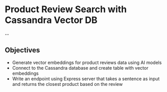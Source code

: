 # Product Review Search with Cassandra Vector DB
--


## Objectives
- Generate vector embeddings for product reviews data using AI models
- Connect to the Cassandra database and create table with vector embeddings
- Write an endpoint using Express server that takes a sentence as input and returns the closest product based on the review
